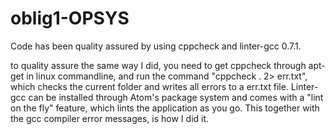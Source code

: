 # oblig1-OPSYS
Code has been quality assured by using cppcheck and linter-gcc 0.7.1.

to quality assure the same way I did, you need to get cppcheck through apt-get in linux commandline, and run the command "cppcheck . 2> err.txt", which checks the current folder and writes all errors to a err.txt file. Linter-gcc can be installed through Atom's package system and comes with a "lint on the fly" feature, which lints the application as you go. This together with the gcc compiler error messages, is how I did it.
